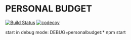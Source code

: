 # PERSONAL BUDGET
[![Build Status](https://travis-ci.org/cegerard/personalBudget.svg?branch=master)](https://travis-ci.org/cegerard/personalBudget)
[![codecov](https://codecov.io/gh/cegerard/personalBudget/branch/master/graph/badge.svg?token=RSLVOBBFQC)](https://codecov.io/gh/cegerard/personalBudget)

start in debug mode: DEBUG=personalbudget:* npm start
